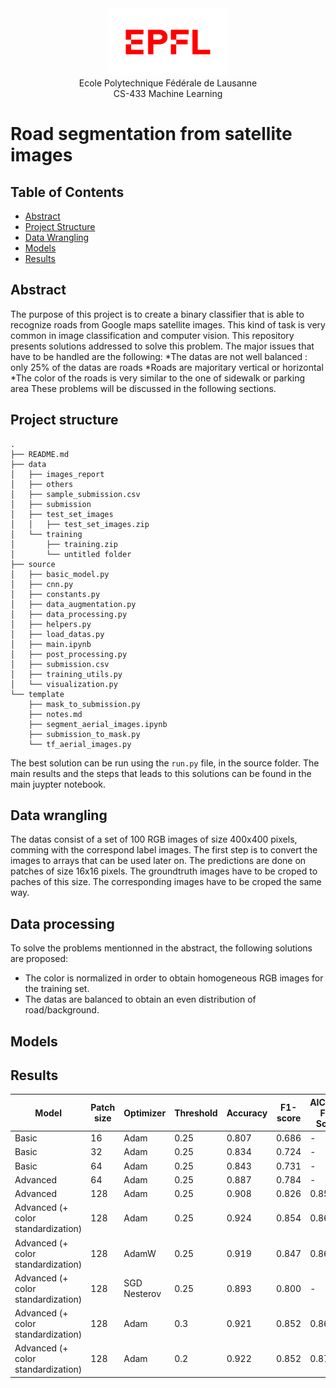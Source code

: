 <div align="center">
<img src="./resources/logo-epfl.png" alt="Example Image" width="192" height="108">
</div>

<div align="center">
Ecole Polytechnique Fédérale de Lausanne
</div> 
<div align="center">
CS-433 Machine Learning
</div> 

# Road segmentation from satellite images

## Table of Contents

- [Abstract](#abstract)
- [Project Structure](#project-structure)
- [Data Wrangling](#data-wrangling)
- [Models](#models)
- [Results](#results)

## Abstract 
The purpose of this project is to create a binary classifier that is able to recognize roads from Google maps satellite images. This kind of task is very common in image classification and computer vision. This repository presents solutions addressed to solve this problem. The major issues that have to be handled are the following:
*The datas are not well balanced : only 25% of the datas are roads
*Roads are majoritary vertical or horizontal
*The color of the roads is very similar to the one of sidewalk or parking area
   These problems will be discussed in the following sections.

## Project structure
```
.
├── README.md
├── data
│   ├── images_report
│   ├── others
│   ├── sample_submission.csv
│   ├── submission
│   ├── test_set_images
│   │   ├── test_set_images.zip
│   └── training
│       ├── training.zip
│       └── untitled folder
├── source
│   ├── basic_model.py
│   ├── cnn.py
│   ├── constants.py
│   ├── data_augmentation.py
│   ├── data_processing.py
│   ├── helpers.py
│   ├── load_datas.py
│   ├── main.ipynb
│   ├── post_processing.py
│   ├── submission.csv
│   ├── training_utils.py
│   └── visualization.py
└── template
    ├── mask_to_submission.py
    ├── notes.md
    ├── segment_aerial_images.ipynb
    ├── submission_to_mask.py
    └── tf_aerial_images.py
```


The best solution can be run using the `run.py` file, in the source folder. The main results and the steps that leads to this solutions can be found in the main juypter notebook.

## Data wrangling
The datas consist of a set of 100 RGB images of size 400x400 pixels, comming with the correspond label images. The first step is to convert the images to arrays that can be used later on. The predictions are done on patches of size 16x16 pixels. The groundtruth images have to be croped to paches of this size. The corresponding images have to be croped the same way. 

## Data processing

To solve the problems mentionned in the abstract, the following solutions are proposed:</p>
* The color is normalized in order to obtain homogeneous RGB images for the training set.
* The datas are balanced to obtain an even distribution of road/background.

## Models

## Results

| Model                              | Patch size | Optimizer    | Threshold | Accuracy | F1-score | AICrowd F1-Score | AICrowd accuracy |
|------------------------------------|------------|--------------|-----------|----------|----------|------------------|------------------|
| Basic                              | 16         | Adam         | 0.25      | 0.807    | 0.686    | -                | -                |
| Basic                              | 32         | Adam         | 0.25      | 0.834    | 0.724    | -                | -                |
| Basic                              | 64         | Adam         | 0.25      | 0.843    | 0.731    | -                | -                |
| Advanced                           | 64         | Adam         | 0.25      | 0.887    | 0.784    | -                | -                |
| Advanced                           | 128        | Adam         | 0.25      | 0.908    | 0.826    | 0.856            | 0.921            |
| Advanced (+ color standardization) | 128        | Adam         | 0.25      | 0.924    | 0.854    | 0.868            | 0.929            |
| Advanced (+ color standardization) | 128        | AdamW        | 0.25      | 0.919    | 0.847    | 0.866            | 0.928            |
| Advanced (+ color standardization) | 128        | SGD Nesterov | 0.25      | 0.893    | 0.800    | -                | -                |
| Advanced (+ color standardization) | 128        | Adam         | 0.3       | 0.921    | 0.852    | 0.867            | 0.929            |
| Advanced (+ color standardization) | 128        | Adam         | 0.2       | 0.922    | 0.852    | 0.870            | 0.930            |